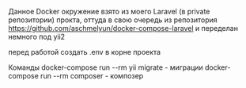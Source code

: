 Данное Docker окружение взято из моего Laravel (в private репозитории) прокта, оттуда в свою очередь из репозитория https://github.com/aschmelyun/docker-compose-laravel 
и переделан немного под yii2 

перед работой создать .env в корне проекта

Команды
docker-compose run --rm yii migrate - миграции
docker-compose run --rm composer - композер
